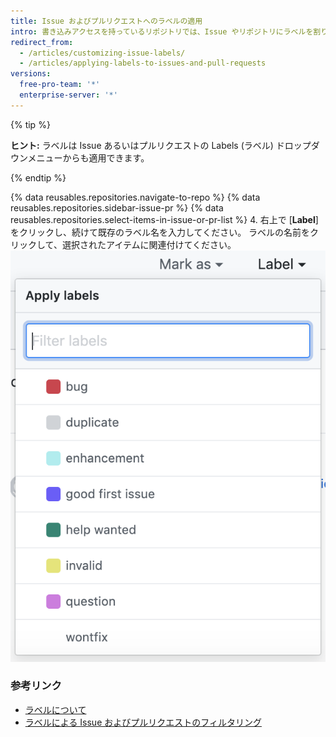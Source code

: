 ```yaml
---
title: Issue およびプルリクエストへのラベルの適用
intro: 書き込みアクセスを持っているリポジトリでは、Issue やリポジトリにラベルを割り当て、プロジェクトを整理しやすくできます。
redirect_from:
  - /articles/customizing-issue-labels/
  - /articles/applying-labels-to-issues-and-pull-requests
versions:
  free-pro-team: '*'
  enterprise-server: '*'
---
```


{% tip %}

**ヒント:** ラベルは Issue あるいはプルリクエストの Labels (ラベル) ドロップダウンメニューからも適用できます。

{% endtip %}

{% data reusables.repositories.navigate-to-repo %}
{% data reusables.repositories.sidebar-issue-pr %}
{% data reusables.repositories.select-items-in-issue-or-pr-list %}
4. 右上で [**Label**] をクリックし、続けて既存のラベル名を入力してください。 ラベルの名前をクリックして、選択されたアイテムに関連付けてください。 ![Issue のマイルストーン割り当てドロップダウンメニュー](/assets/images/help/issues/issues_applying_labels_dropdown.png)

### 参考リンク

- [ラベルについて](/articles/about-labels)
- [ラベルによる Issue およびプルリクエストのフィルタリング](/articles/filtering-issues-and-pull-requests-by-labels)
